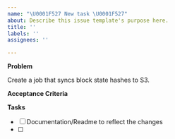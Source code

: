 ```yaml
---
name: "\U0001F527 New task \U0001F527"
about: Describe this issue template's purpose here.
title: ''
labels: ''
assignees: ''

---
```


**Problem**

Create a job that syncs block state hashes to S3.

**Acceptance Criteria**

**Tasks**

- [ ] Documentation/Readme to reflect the changes
- [ ]
